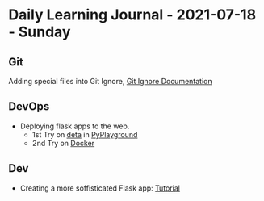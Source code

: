# Daily Learning Journal - 2021-07-18 - Sunday

## Git

Adding special files into Git Ignore, [Git Ignore Documentation](https://git-scm.com/docs/gitignore)

## DevOps

- Deploying flask apps to the web.
  - 1st Try on [deta](https://docs.deta.sh/docs/micros/getting_started/) in [PyPlayground](https://github.com/universalamateur/PyPlayGround)
  - 2nd Try on [Docker](https://www.digitalocean.com/community/tutorials/how-to-build-and-deploy-a-flask-application-using-docker-on-ubuntu-18-04)

## Dev

- Creating a more soffisticated Flask app: [Tutorial](https://programminghistorian.org/en/lessons/creating-apis-with-python-and-flask#what-is-an-api)
